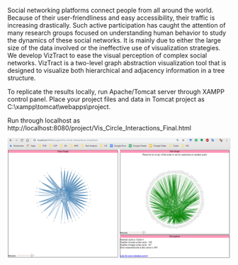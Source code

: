 Social networking platforms connect people from all around the world. Because of their user-friendliness and easy accessibility, their traffic is increasing drastically. Such active participation has caught the attention of many research groups focused on understanding human behavior to study the dynamics of these social networks. It is mainly due to either the large size of the data involved or the ineffective use of visualization strategies. We develop VizTract to ease the visual perception of complex social networks. VizTract is a two-level graph abstraction visualization tool that is designed to visualize both hierarchical and adjacency information in a tree structure.



To replicate the results locally, run Apache/Tomcat server through XAMPP control panel. Place your project files and data in Tomcat project as C:\xampp\tomcat\webapps\project.


Run through localhost as http://localhost:8080/project/Vis_Circle_Interactions_Final.html


![alt text](https://github.com/akula01/VizTract/blob/master/testscreen.png)

